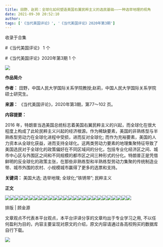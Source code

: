 ```yaml
---
title: 田野、赵莉：全球化如何塑造美国右翼民粹主义的选民基础——一种选举地理的视角
date: 2021-09-30 20:52:10
author: 
tags: ['《当代美国评论》', '《当代美国评论》2020年第3期']
---
```



收录于合集

#《当代美国评论》 1 个

#《当代美国评论》2020年第3期 1 个

![](/images/492/2.gif)

  

**作品简介**

 **作者：** 田野，中国人民大学国际关系学院教授;赵莉，中国人民大学国际关系学院硕士研究生。

 **来源：** 《当代美国评论》，2020年第3期，第77～102 页。

 **内容提要：**

2016
年，特朗普当选美国总统标志着美国右翼民粹主义的兴起，而全球化在很大程度上构成了此轮民粹主义兴起的经济根源。作为稀缺要素，美国的非熟练型与半熟练型劳动力在全球化进程中受损，进而反对全球化;
而作为充裕要素，美国的人力资本从全球化获益，进而支持全球化。这两类劳动力要素的地理集聚特征导致了美国选民对于全球化的政策偏好在不同区域间的分化，包括专业化经济区之间、城市中心区与外围区之间和不同规模的都市区之间三种形式的分化。特朗普正是凭借鲜明的反全球化的政策主张，在那些非熟练型和半熟练型劳动力集聚的传统制造业带、城市外围的农村、小规模城市赢得了更多的选票和支持。

 **关键词：** 美国大选; 选举地理; 全球化;“铁锈带”; 民粹主义

  

 **正文**

  

![](/images/492/3.jpeg)![](/images/492/4.jpeg)![](/images/492/5.jpeg)![](/images/492/6.jpeg)![](/images/492/7.jpeg)![](/images/492/8.jpeg)![](/images/492/9.jpeg)![](/images/492/10.jpeg)![](/images/492/11.jpeg)![](/images/492/12.jpeg)![](/images/492/13.jpeg)![](/images/492/14.jpeg)![](/images/492/15.jpeg)![](/images/492/16.jpeg)![](/images/492/17.jpeg)![](/images/492/18.jpeg)![](/images/492/19.jpeg)![](/images/492/20.jpeg)![](/images/492/21.jpeg)![](/images/492/22.jpeg)![](/images/492/23.jpeg)![](/images/492/24.jpeg)![](/images/492/25.jpeg)![](/images/492/26.jpeg)![](/images/492/27.jpeg)![](/images/492/28.jpeg)

  

排版 | 顾金源

文章观点不代表本平台观点，本平台评译分享的文章均出于专业学习之用, 不以任何盈利为目的，内容主要呈现对原文的介绍，原文内容请通过各高校购买的数据库自行下载。

![](/images/492/29.gif)

